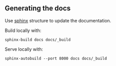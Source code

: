 Generating the docs
----------

Use [sphinx](http://www.sphinx-doc.org/) structure to update the documentation. 

Build locally with:

    sphinx-build docs docs/_build

Serve locally with:

    sphinx-autobuild --port 8000 docs docs/_build